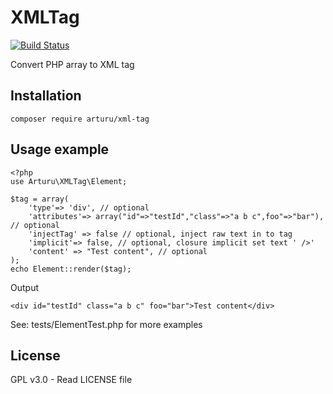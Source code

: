 # XMLTag
[![Build Status](https://travis-ci.org/arturu/XMLTag.svg?branch=master)](https://travis-ci.org/arturu/XMLTag)

Convert PHP array to XML tag

## Installation

```
composer require arturu/xml-tag
```

## Usage example
```
<?php
use Arturu\XMLTag\Element;

$tag = array(
    'type'=> 'div', // optional
    'attributes'=> array("id"=>"testId","class"=>"a b c",foo"=>"bar"), // optional
    'injectTag' => false // optional, inject raw text in to tag
    'implicit'=> false, // optional, closure implicit set text ' />'
    'content' => "Test content", // optional
);
echo Element::render($tag);
```
Output
```
<div id="testId" class="a b c" foo="bar">Test content</div>
```
See: tests/ElementTest.php for more examples 

## License
GPL v3.0 - Read LICENSE file